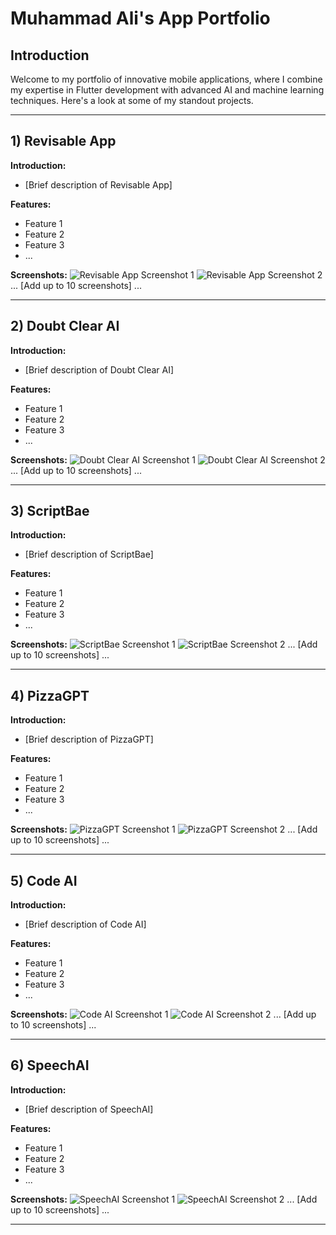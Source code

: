 # Muhammad Ali's App Portfolio

## Introduction

Welcome to my portfolio of innovative mobile applications, where I combine my expertise in Flutter development with advanced AI and machine learning techniques. Here's a look at some of my standout projects.

---

## 1) Revisable App

**Introduction:** 
- [Brief description of Revisable App]

**Features:**
- Feature 1
- Feature 2
- Feature 3
- ...

**Screenshots:**
![Revisable App Screenshot 1](link-to-screenshot-1.jpg)
![Revisable App Screenshot 2](link-to-screenshot-2.jpg)
... [Add up to 10 screenshots] ...

---

## 2) Doubt Clear AI

**Introduction:** 
- [Brief description of Doubt Clear AI]

**Features:**
- Feature 1
- Feature 2
- Feature 3
- ...

**Screenshots:**
![Doubt Clear AI Screenshot 1](link-to-screenshot-1.jpg)
![Doubt Clear AI Screenshot 2](link-to-screenshot-2.jpg)
... [Add up to 10 screenshots] ...

---

## 3) ScriptBae

**Introduction:** 
- [Brief description of ScriptBae]

**Features:**
- Feature 1
- Feature 2
- Feature 3
- ...

**Screenshots:**
![ScriptBae Screenshot 1](link-to-screenshot-1.jpg)
![ScriptBae Screenshot 2](link-to-screenshot-2.jpg)
... [Add up to 10 screenshots] ...

---

## 4) PizzaGPT

**Introduction:** 
- [Brief description of PizzaGPT]

**Features:**
- Feature 1
- Feature 2
- Feature 3
- ...

**Screenshots:**
![PizzaGPT Screenshot 1](link-to-screenshot-1.jpg)
![PizzaGPT Screenshot 2](link-to-screenshot-2.jpg)
... [Add up to 10 screenshots] ...

---

## 5) Code AI

**Introduction:** 
- [Brief description of Code AI]

**Features:**
- Feature 1
- Feature 2
- Feature 3
- ...

**Screenshots:**
![Code AI Screenshot 1](link-to-screenshot-1.jpg)
![Code AI Screenshot 2](link-to-screenshot-2.jpg)
... [Add up to 10 screenshots] ...

---

## 6) SpeechAI

**Introduction:** 
- [Brief description of SpeechAI]

**Features:**
- Feature 1
- Feature 2
- Feature 3
- ...

**Screenshots:**
![SpeechAI Screenshot 1](link-to-screenshot-1.jpg)
![SpeechAI Screenshot 2](link-to-screenshot-2.jpg)
... [Add up to 10 screenshots] ...

---

